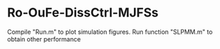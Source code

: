 # Ro-OuFe-DissCtrl-MJFSs

Compile "Run.m" to plot simulation figures.
Run function "SLPMM.m" to obtain other performance
